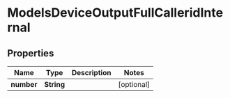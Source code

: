 

# ModelsDeviceOutputFullCalleridInternal

## Properties

Name | Type | Description | Notes
------------ | ------------- | ------------- | -------------
**number** | **String** |  |  [optional]




